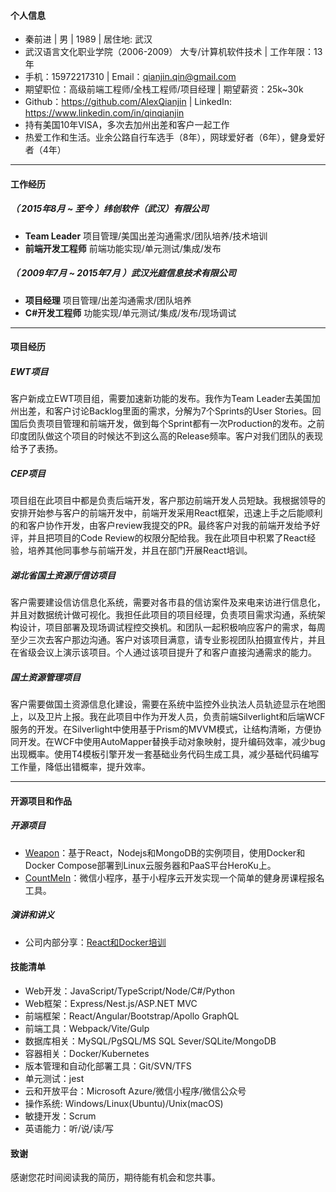 #### 个人信息

- 秦前进 | 男 | 1989 | 居住地: 武汉
- 武汉语言文化职业学院（2006-2009） 大专/计算机软件技术  | 工作年限：13年
- 手机：15972217310 | Email：qianjin.qin@gmail.com
- 期望职位：高级前端工程师/全栈工程师/项目经理 | 期望薪资：25k~30k
- Github：https://github.com/AlexQianjin | LinkedIn: https://www.linkedin.com/in/qinqianjin
- 持有美国10年VISA，多次去加州出差和客户一起工作
- 热爱工作和生活。业余公路自行车选手（8年），网球爱好者（6年），健身爱好者（4年）

---

#### 工作经历

##### （ 2015年8月 ~ 至今 ）纬创软件（武汉）有限公司

- **Team Leader** 项目管理/美国出差沟通需求/团队培养/技术培训
- **前端开发工程师** 前端功能实现/单元测试/集成/发布

##### （ 2009年7月 ~ 2015年7月 ）武汉光庭信息技术有限公司

- **项目经理** 项目管理/出差沟通需求/团队培养
- **C#开发工程师** 功能实现/单元测试/集成/发布/现场调试

---

#### 项目经历

##### EWT项目

客户新成立EWT项目组，需要加速新功能的发布。我作为Team Leader去美国加州出差，和客户讨论Backlog里面的需求，分解为7个Sprints的User Stories。回国后负责项目管理和前端开发，做到每个Sprint都有一次Production的发布。之前印度团队做这个项目的时候达不到这么高的Release频率。客户对我们团队的表现给予了表扬。

##### CEP项目

项目组在此项目中都是负责后端开发，客户那边前端开发人员短缺。我根据领导的安排开始参与客户的前端开发中，前端开发采用React框架，迅速上手之后能顺利的和客户协作开发，由客户review我提交的PR。最终客户对我的前端开发给予好评，并且把项目的Code Review的权限分配给我。我在此项目中积累了React经验，培养其他同事参与前端开发，并且在部门开展React培训。

##### 湖北省国土资源厅信访项目

客户需要建设信访信息化系统，需要对各市县的信访案件及来电来访进行信息化，并且对数据统计做可视化。我担任此项目的项目经理，负责项目需求沟通，系统架构设计，项目部署及现场调试程控交换机。和团队一起积极响应客户的需求，每周至少三次去客户那边沟通。客户对该项目满意，请专业影视团队拍摄宣传片，并且在省级会议上演示该项目。个人通过该项目提升了和客户直接沟通需求的能力。

##### 国土资源管理项目

客户需要做国土资源信息化建设，需要在系统中监控外业执法人员轨迹显示在地图上，以及卫片上报。我在此项目中作为开发人员，负责前端Silverlight和后端WCF服务的开发。在Silverlight中使用基于Prism的MVVM模式，让结构清晰，方便协同开发。在WCF中使用AutoMapper替换手动对象映射，提升编码效率，减少bug出现概率。使用T4模板引擎开发一套基础业务代码生成工具，减少基础代码编写工作量，降低出错概率，提升效率。

---

#### 开源项目和作品

##### 开源项目

- [Weapon](https://github.com/AlexQianjin/Weapon)：基于React，Nodejs和MongoDB的实例项目，使用Docker和Docker Compose部署到Linux云服务器和PaaS平台HeroKu上。
- [CountMeIn](https://github.com/AlexQianjin/CountMeIn)：微信小程序，基于小程序云开发实现一个简单的健身房课程报名工具。

##### 演讲和讲义

- 公司内部分享：[React和Docker培训](https://github.com/AlexQianjin/reactlearning)

#### 技能清单

- Web开发：JavaScript/TypeScript/Node/C#/Python
- Web框架：Express/Nest.js/ASP.NET MVC
- 前端框架：React/Angular/Bootstrap/Apollo GraphQL
- 前端工具：Webpack/Vite/Gulp
- 数据库相关：MySQL/PgSQL/MS SQL Sever/SQLite/MongoDB
- 容器相关：Docker/Kubernetes
- 版本管理和自动化部署工具：Git/SVN/TFS
- 单元测试：jest
- 云和开放平台：Microsoft Azure/微信小程序/微信公众号
- 操作系统: Windows/Linux(Ubuntu)/Unix(macOS)
- 敏捷开发：Scrum
- 英语能力：听/说/读/写

#### 致谢

感谢您花时间阅读我的简历，期待能有机会和您共事。